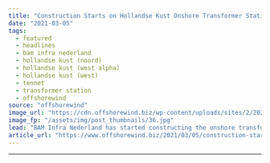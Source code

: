 ```yaml
---
title: "Construction Starts on Hollandse Kust Onshore Transformer Station"
date: "2021-03-05"
tags: 
  - featured
  - headlines
  - bam infra nederland
  - hollandse kust (noord)
  - hollandse kust (west alpha)
  - hollandse kust (west)
  - tennet
  - transformer station
  - offshorewind
source: "offshorewind"
image_url: "https://cdn.offshorewind.biz/wp-content/uploads/sites/2/2021/03/05154004/Construction-Starts-on-Hollandse-Kust-Onshore-Transformer-Station.jpg"
image_fp: "/assets/img/post_thumbnails/36.jpg"
lead: "BAM Infra Nederland has started constructing the onshore transformer station in Beverwijk which will"
article_url: "https://www.offshorewind.biz/2021/03/05/construction-starts-on-hollandse-kust-onshore-transformer-station/"
---
```


---
